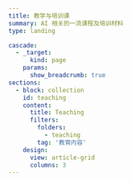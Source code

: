 ```yaml
---
title: 教学与培训课
summary: AI 相关的一流课程及培训材料
type: landing

cascade:
  - _target:
      kind: page
    params:
      show_breadcrumb: true
sections:
  - block: collection
    id: teaching
    content:
      title: Teaching
      filters:
        folders:
          - teaching
        tag: '教育内容'
    design:
      view: article-grid
      columns: 3
---
```

